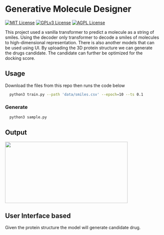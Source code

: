 
# Generative Molecule Designer

[![MIT License](https://img.shields.io/badge/License-MIT-green.svg)](https://choosealicense.com/licenses/mit/)
[![GPLv3 License](https://img.shields.io/badge/License-GPL%20v3-yellow.svg)](https://opensource.org/licenses/)
[![AGPL License](https://img.shields.io/badge/license-AGPL-blue.svg)](http://www.gnu.org/licenses/agpl-3.0)

This project used a vanilla transformer to predict a molecule as a string of smiles. Using the decoder only transformer to decode a smiles of molecules to high-dimensional
representation. There is also another models that can be used using UI. By uploading the 3D protein structure we can generate the drugs candidate. The candidate can further be optimized for the docking score.

## Usage

Download the files from this repo then runs the code below

```bash
  python3 train.py --path 'data/smiles.csv' --epoch=10 --ts 0.1
```
### Generate
```bash
  python3 sample.py
```
## Output
<img src="https://th.bing.com/th/id/R.ed5e8b15a86be768e7df420458411681?rik=VqqbYRUSv5tOzg&riu=http%3a%2f%2fwww.cheminformania.com%2fwp-content%2fuploads%2f2017%2f12%2foutput_66_1.png&ehk=rEEFb6FVnqW8gaAadWW9kmBrhdxuzUm2axZ5lZIVlLA%3d&risl=&pid=ImgRaw&r=0"    width="400" height="200" />

## User Interface based
Given the protein structure the model will generate candidate drug.
    
